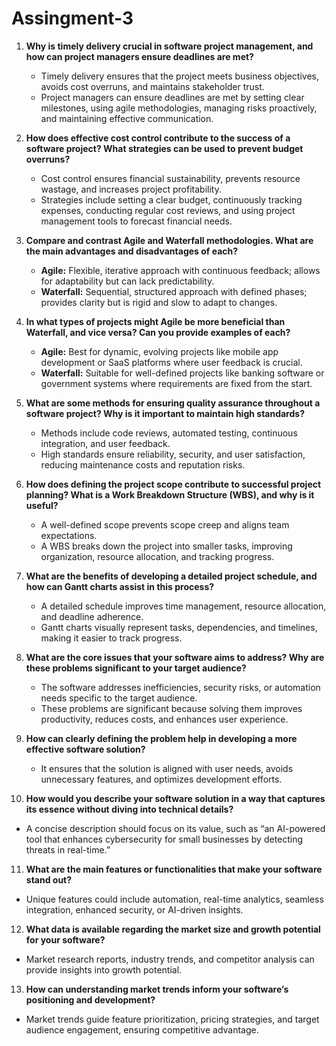 # Assingment-3

1. **Why is timely delivery crucial in software project management, and how can project managers ensure deadlines are met?**  
   - Timely delivery ensures that the project meets business objectives, avoids cost overruns, and maintains stakeholder trust.  
   - Project managers can ensure deadlines are met by setting clear milestones, using agile methodologies, managing risks proactively, and maintaining effective communication.  

2. **How does effective cost control contribute to the success of a software project? What strategies can be used to prevent budget overruns?**  
   - Cost control ensures financial sustainability, prevents resource wastage, and increases project profitability.  
   - Strategies include setting a clear budget, continuously tracking expenses, conducting regular cost reviews, and using project management tools to forecast financial needs.  

3. **Compare and contrast Agile and Waterfall methodologies. What are the main advantages and disadvantages of each?**  
   - **Agile:** Flexible, iterative approach with continuous feedback; allows for adaptability but can lack predictability.  
   - **Waterfall:** Sequential, structured approach with defined phases; provides clarity but is rigid and slow to adapt to changes.  

4. **In what types of projects might Agile be more beneficial than Waterfall, and vice versa? Can you provide examples of each?**  
   - **Agile:** Best for dynamic, evolving projects like mobile app development or SaaS platforms where user feedback is crucial.  
   - **Waterfall:** Suitable for well-defined projects like banking software or government systems where requirements are fixed from the start.  

5. **What are some methods for ensuring quality assurance throughout a software project? Why is it important to maintain high standards?**  
   - Methods include code reviews, automated testing, continuous integration, and user feedback.  
   - High standards ensure reliability, security, and user satisfaction, reducing maintenance costs and reputation risks.  

6. **How does defining the project scope contribute to successful project planning? What is a Work Breakdown Structure (WBS), and why is it useful?**  
   - A well-defined scope prevents scope creep and aligns team expectations.  
   - A WBS breaks down the project into smaller tasks, improving organization, resource allocation, and tracking progress.  

7. **What are the benefits of developing a detailed project schedule, and how can Gantt charts assist in this process?**  
   - A detailed schedule improves time management, resource allocation, and deadline adherence.  
   - Gantt charts visually represent tasks, dependencies, and timelines, making it easier to track progress.  

8. **What are the core issues that your software aims to address? Why are these problems significant to your target audience?**  
   - The software addresses inefficiencies, security risks, or automation needs specific to the target audience.  
   - These problems are significant because solving them improves productivity, reduces costs, and enhances user experience.  

9. **How can clearly defining the problem help in developing a more effective software solution?**  
   - It ensures that the solution is aligned with user needs, avoids unnecessary features, and optimizes development efforts.  

10. **How would you describe your software solution in a way that captures its essence without diving into technical details?**  
   - A concise description should focus on its value, such as “an AI-powered tool that enhances cybersecurity for small businesses by detecting threats in real-time.”  

11. **What are the main features or functionalities that make your software stand out?**  
   - Unique features could include automation, real-time analytics, seamless integration, enhanced security, or AI-driven insights.  

12. **What data is available regarding the market size and growth potential for your software?**  
   - Market research reports, industry trends, and competitor analysis can provide insights into growth potential.  

13. **How can understanding market trends inform your software’s positioning and development?**  
   - Market trends guide feature prioritization, pricing strategies, and target audience engagement, ensuring competitive advantage.  
